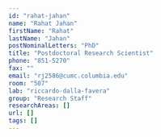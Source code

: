 ```yaml
---
id: "rahat-jahan"
name: "Rahat Jahan"
firstName: "Rahat"
lastName: "Jahan"
postNominalLetters: "PhD"
title: "Postdoctoral Research Scientist"
phone: "851-5270"
fax: ""
email: "rj2586@cumc.columbia.edu"
room: "507"
lab: "riccardo-dalla-favera"
group: "Research Staff"
researchAreas: []
url: []
tags: []
---
```


